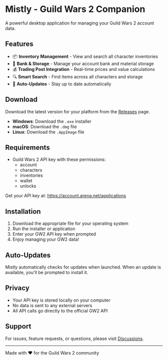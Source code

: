 # Mistly - Guild Wars 2 Companion

A powerful desktop application for managing your Guild Wars 2 account data.

## Features

- 📦 **Inventory Management** - View and search all character inventories
- 🏦 **Bank & Storage** - Manage your account bank and material storage  
- 💰 **Trading Post Integration** - Real-time prices and value calculations
- 🔍 **Smart Search** - Find items across all characters and storage
- 🔄 **Auto-Updates** - Stay up to date automatically

## Download

Download the latest version for your platform from the [Releases](https://github.com/norki/mistly-releases/releases) page.

- **Windows**: Download the `.exe` installer
- **macOS**: Download the `.dmg` file  
- **Linux**: Download the `.AppImage` file

## Requirements

- Guild Wars 2 API key with these permissions:
  - account
  - characters  
  - inventories
  - wallet
  - unlocks

Get your API key at: https://account.arena.net/applications

## Installation

1. Download the appropriate file for your operating system
2. Run the installer or application
3. Enter your GW2 API key when prompted
4. Enjoy managing your GW2 data!

## Auto-Updates

Mistly automatically checks for updates when launched. When an update is available, you'll be prompted to install it.

## Privacy

- Your API key is stored locally on your computer
- No data is sent to any external servers
- All API calls go directly to the official GW2 API

## Support

For issues, feature requests, or questions, please visit [Discussions](https://github.com/norki/mistly-releases/discussions).

---

Made with ❤️ for the Guild Wars 2 community
